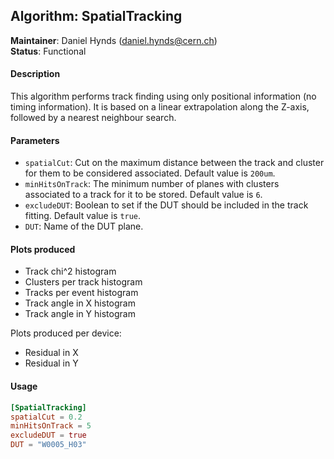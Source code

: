## Algorithm: SpatialTracking
**Maintainer**: Daniel Hynds (<daniel.hynds@cern.ch>)   
**Status**: Functional  

#### Description
This algorithm performs track finding using only positional information (no timing information). It is based on a linear extrapolation along the Z-axis, followed by a nearest neighbour search.


#### Parameters
* `spatialCut`: Cut on the maximum distance between the track and cluster for them to be considered associated. Default value is `200um`.
* `minHitsOnTrack`: The minimum number of planes with clusters associated to a track for it to be stored. Default value is `6`.
* `excludeDUT`: Boolean to set if the DUT should be included in the track fitting. Default value is `true`.
* `DUT`: Name of the DUT plane.

#### Plots produced
* Track chi^2 histogram
* Clusters per track histogram
* Tracks per event histogram
* Track angle in X histogram
* Track angle in Y histogram

Plots produced per device:
* Residual in X
* Residual in Y

#### Usage
```toml
[SpatialTracking]
spatialCut = 0.2
minHitsOnTrack = 5
excludeDUT = true
DUT = "W0005_H03"
```
